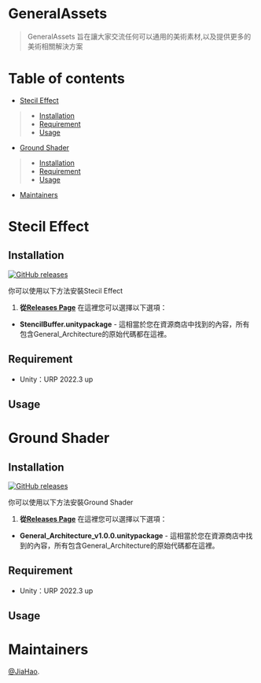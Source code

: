 # GeneralAssets
> GeneralAssets 旨在讓大家交流任何可以通用的美術素材,以及提供更多的美術相關解決方案


# Table of contents

<!--ts-->
  * [Stecil Effect](#stecileffect)
   >* [Installation](#installation)
   >* [Requirement](#requirement)
   >* [Usage](#usage)
  * [Ground Shader](#stecileffect)
   >* [Installation](#installation)
   >* [Requirement](#requirement)
   >* [Usage](#usage)
   * [Maintainers](#maintainers)
<!--te-->


# Stecil Effect
## Installation

[![GitHub releases](https://img.shields.io/static/v1?style=for-the-badge&label=GitHub%20Releases&labelColor=181717&message=Downloads&color=green&logo=GitHub&logoColor=white)](https://github.com/Jhan-JiaHao/GeneralAssets/releases/tag/Stencil1.0)

你可以使用以下方法安裝Stecil Effect
1.  __從[Releases Page](https://github.com/modesttree/Zenject/releases)__ 在這裡您可以選擇以下選項：
* **StencilBuffer.unitypackage** - 這相當於您在資源商店中找到的內容，所有包含General_Architecture的原始代碼都在這裡。
## Requirement
* Unity：URP 2022.3 up
## Usage


# Ground Shader
## Installation

[![GitHub releases](https://img.shields.io/static/v1?style=for-the-badge&label=GitHub%20Releases&labelColor=181717&message=Downloads&color=green&logo=GitHub&logoColor=white)](https://github.com/Jhan-JiaHao/GeneralAssets/releases/tag/Stencil1.0)

你可以使用以下方法安裝Ground Shader
1.  __從[Releases Page](https://github.com/modesttree/Zenject/releases)__ 在這裡您可以選擇以下選項：
* **General_Architecture_v1.0.0.unitypackage** - 這相當於您在資源商店中找到的內容，所有包含General_Architecture的原始代碼都在這裡。
## Requirement
* Unity：URP 2022.3 up
## Usage

# Maintainers
[@JiaHao](https://github.com/Jhan-JiaHao).
